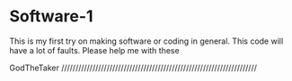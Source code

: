 # Software-1
This is my first try on making software or coding in general.
This code will have a lot of faults.
Please help me with these

GodTheTaker
\/\/\/\/\/\/\/\/\/\/\/\/\/\/\/\/\/\/\/\/\/\/\/\/\/\/\/\/\/\/\/\/\/\/\/\/\/\/\/\/\/\/\/\/\/\/\/\/\/\/\/\/\/\/\/\/\/\/\/\/\/\/\/\/\/\/\/\/\/
